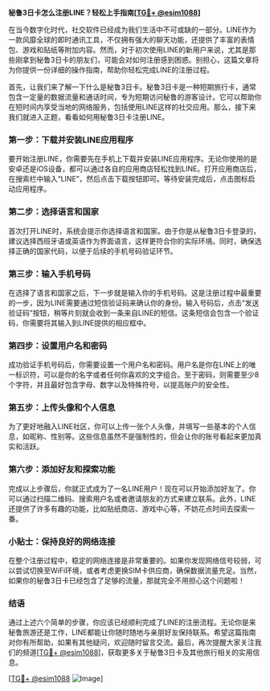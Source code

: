 **秘鲁3日卡怎么注册LINE？轻松上手指南[[TG💪+ @esim1088](https://t.me/s/esim1088)]**

在当今数字化时代，社交软件已经成为我们生活中不可或缺的一部分。LINE作为一款风靡全球的即时通讯工具，不仅拥有强大的聊天功能，还提供了丰富的表情包、游戏和贴纸等附加内容。然而，对于初次使用LINE的新用户来说，尤其是那些刚拿到秘鲁3日卡的朋友们，可能会对如何注册感到困惑。别担心，这篇文章将为你提供一份详细的操作指南，帮助你轻松完成LINE的注册过程。

首先，让我们来了解一下什么是秘鲁3日卡。秘鲁3日卡是一种短期旅行卡，通常包含一定量的数据流量和通话时间，专为短期访问秘鲁的游客设计。它可以帮助你在短时间内享受当地的网络服务，包括使用LINE这样的社交应用。那么，接下来我们就进入正题，看看如何用秘鲁3日卡注册LINE。

### 第一步：下载并安装LINE应用程序

要开始注册LINE，你需要先在手机上下载并安装LINE应用程序。无论你使用的是安卓还是iOS设备，都可以通过各自的应用商店轻松找到LINE。打开应用商店后，在搜索栏中输入“LINE”，然后点击下载按钮即可。等待安装完成后，点击图标启动应用程序。

### 第二步：选择语言和国家

首次打开LINE时，系统会提示你选择语言和国家。由于你是从秘鲁3日卡登录的，建议选择西班牙语或英语作为界面语言，这样更符合你的实际环境。同时，确保选择正确的国家代码，以便于后续的手机号码验证环节。

### 第三步：输入手机号码

在选择了语言和国家之后，下一步就是输入你的手机号码。这是注册过程中最重要的一步，因为LINE需要通过短信验证码来确认你的身份。输入号码后，点击“发送验证码”按钮，稍等片刻就会收到一条来自LINE的短信。这条短信会包含一个验证码，你需要将其输入到LINE提供的相应框中。

### 第四步：设置用户名和密码

成功验证手机号码后，你需要设置一个用户名和密码。用户名是你在LINE上的唯一标识符，可以是你的名字或者任何你喜欢的文字组合。至于密码，则需要至少8个字符，并且最好包含字母、数字以及特殊符号，以提高账户的安全性。

### 第五步：上传头像和个人信息

为了更好地融入LINE社区，你可以上传一张个人头像，并填写一些基本的个人信息，如昵称、性别等。这些信息虽然不是强制性的，但会让你的账号看起来更加真实和活跃。

### 第六步：添加好友和探索功能

完成以上步骤后，你就正式成为了一名LINE用户！现在可以开始添加好友了。你可以通过扫描二维码、搜索用户名或者邀请朋友的方式来建立联系。此外，LINE还提供了许多有趣的功能，比如贴纸商店、游戏中心等，不妨花点时间去探索一番。

### 小贴士：保持良好的网络连接

在整个注册过程中，稳定的网络连接是非常重要的。如果你发现网络信号较弱，可以尝试切换至WiFi环境，或者考虑更换SIM卡供应商，确保数据流量充足。当然，如果你的秘鲁3日卡已经包含了足够的流量，那就完全不用担心这个问题啦！

### 结语

通过上述六个简单的步骤，你应该已经顺利完成了LINE的注册流程。无论你是来秘鲁旅游还是工作，LINE都能让你随时随地与亲朋好友保持联系。希望这篇指南对你有所帮助，如果有其他疑问，欢迎随时留言交流。最后，再次提醒大家关注我们的频道[[TG💪+ @esim1088](https://t.me/s/esim1088)]，获取更多关于秘鲁3日卡及其他旅行相关的实用信息。

[[TG💪+ @esim1088](https://t.me/s/esim1088) ![Image](https://i.postimg.cc/4NQfJmqS/Snipaste-2025-05-13-00-14-12.png)]